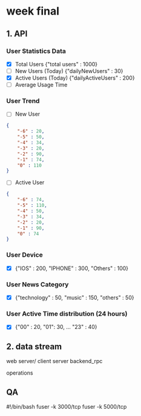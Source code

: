 # week final
## 1. API
### User Statistics Data
- [x] Total Users {"total users" : 1000}
- [ ] New Users (Today) {"dailyNewUsers" : 30}
- [x] Active Users (Today) {"dailyActiveUsers" : 200}
- [ ] Average Usage Time

### User Trend
- [ ] New User 
```json
{ 
    "-6" : 20,
    "-5" : 50,
    "-4" : 34,
    "-3" : 20, 
    "-2" : 90,
    "-1" : 74,
    "0" : 110
}
```
- [ ] Active User
```json
{ 
    "-6" : 74,
    "-5" : 110,
    "-4" : 50,
    "-3" : 34, 
    "-2" : 20,
    "-1" : 90,
    "0" : 74
}
```

### User Device
- [x] {"IOS" : 200, "IPHONE" : 300, "Others" : 100}

### User News Category
- [x] {"technology" : 50, "music" : 150, "others" : 50}

### User Active Time distribution (24 hours)
- [x] {"00" : 20, "01": 30, ... "23" : 40}

## 2. data stream

web server/ client
            server
backend_rpc

operations




## QA
#!/bin/bash
fuser -k 3000/tcp
fuser -k 5000/tcp